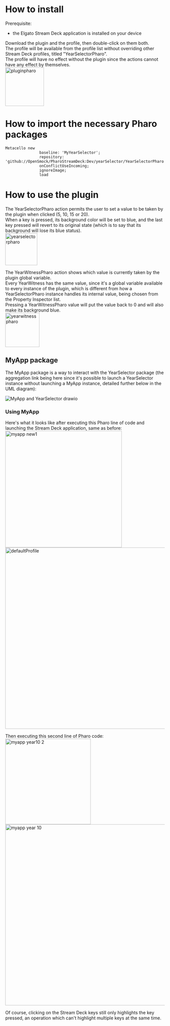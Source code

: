 # How to install
Prerequisite:
- the Elgato Stream Deck application is installed on your device

Download the plugin and the profile, then double-click on them both. \
The profile will be available from the profile list without overriding other Stream Deck profiles, titled "YearSelectorPharo". \
The profile will have no effect without the plugin since the actions cannot have any effect by themselves. \
<img width="122" alt="pluginpharo" src="https://github.com/OpenSmock/PharoStreamDeck/assets/76944457/17ad9f18-965c-4d56-adb9-13cb9df518b1">

# How to import the necessary Pharo packages
```
Metacello new
               baseline: 'MyYearSelector';
               repository: 'github://OpenSmock/PharoStreamDeck:Dev/yearSelector/YearSelectorPharo';
               onConflictUseIncoming;
               ignoreImage;
               load
```

# How to use the plugin
The YearSelectorPharo action permits the user to set a value to be taken by the plugin when clicked (5, 10, 15 or 20). \
When a key is pressed, its background color will be set to blue, and the last key pressed will revert to its original state (which is to say that its background will lose its blue status). \
<img width="101" alt="yearselectorpharo" src="https://github.com/OpenSmock/PharoStreamDeck/assets/76944457/444077e9-cc21-4f63-8ee0-549932f8f2d2">

The YearWitnessPharo action shows which value is currently taken by the plugin global variable. \
Every YearWitness has the same value, since it's a global variable available to every instance of the plugin, which is different from how a YearSelectorPharo instance handles its internal value, being chosen from the Property Inspector list. \
Pressing a YearWitnessPharo value will put the value back to 0 and will also make its background blue. \
<img width="108" alt="yearwitnesspharo" src="https://github.com/OpenSmock/PharoStreamDeck/assets/76944457/5b0adb6c-794e-42f1-a4c1-d38e6a83f6bc">

## MyApp package
The MyApp package is a way to interact with the YearSelector package (the aggregation link being here since it's possible to launch a YearSelector instance without launching a MyApp instance, detailed further below in the UML diagram):

![MyApp and YearSelector drawio](https://github.com/OpenSmock/PharoStreamDeck/assets/76944457/f56fdeb7-6fc6-4f95-8185-636ef497063f)

### Using MyApp

Here's what it looks like after executing this Pharo line of code and launching the Stream Deck application, same as before: \
<img width="368" alt="myapp new1" src="https://github.com/OpenSmock/PharoStreamDeck/assets/76944457/c639c200-bec8-40a3-af51-690ef730dd31"> \
<img width="572" alt="defaultProfile" src="https://github.com/OpenSmock/PharoStreamDeck/assets/76944457/6e119585-7956-4961-9231-6e65538ae11b">

Then executing this second line of Pharo code: \
<img width="270" alt="myapp year10 2" src="https://github.com/OpenSmock/PharoStreamDeck/assets/76944457/6437d3f7-a4b0-46f7-bb54-5f77eb57799a"> \
<img width="571" alt="myapp year 10" src="https://github.com/OpenSmock/PharoStreamDeck/assets/76944457/121a09f6-d583-4f72-8bf7-3d3136ae98f9">

Of course, clicking on the Stream Deck keys still only highlights the key pressed, an operation which can't highlight multiple keys at the same time.
